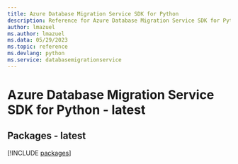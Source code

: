 ```yaml
---
title: Azure Database Migration Service SDK for Python
description: Reference for Azure Database Migration Service SDK for Python
author: lmazuel
ms.author: lmazuel
ms.data: 05/29/2023
ms.topic: reference
ms.devlang: python
ms.service: databasemigrationservice
---
```

# Azure Database Migration Service SDK for Python - latest
## Packages - latest
[!INCLUDE [packages](database-migration-service-index.md)]